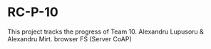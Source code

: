 # RC-P-10
This project tracks the progress of Team 10. Alexandru Lupusoru & Alexandru Mirt.
browser FS (Server CoAP)
